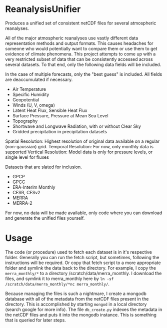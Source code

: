 # ReanalysisUnifier
Produces a unified set of consistent netCDF files for several atmospheric reanalyses. 

All of the major atmospheric reanalyses use vastly different data representation methods and output formats. This causes headaches for someone who would potentially want to compare them or use them to get evidence of climate phenomena. This project attempts to come up with a very restricted subset of data that can be consistently accessed across several datasets. To that end, only the following data fields will be included.

In the case of multiple forecasts, only the "best guess" is included. All fields are deaccumulated if necessary. 
  - Air Temperature
  - Specific Humidity
  - Geopotential
  - Winds (U, V, omega)
  - Latent Heat Flux, Sensible Heat Flux
  - Surface Pressure, Pressure at Mean Sea Level
  - Topography
  - Shortwave and Longwave Radiation, with or without Clear Sky
  - Gridded precipitation in precipitation datasets
  
Spatial Resolution: 
  Highest resolution of original data available on a regular (non-gaussian) grid.
Temporal Resolution:
  For now, only monthly data is supported
Vertical Resolution:
  Model data is only for pressure levels, or single level for fluxes

Datasets that are slated for inclusion.
  - GPCP
  - GPCC
  - ERA-Interim Monthly
  - CFSR, CFSv2
  - MERRA
  - MERRA-2
  
For now, no data will be made available, only code where you can download and generate the unified files yourself. 

# Usage

The code (or procedure) used to fetch each dataset is in it's respective folder. Generally you can run the fetch script, but sometimes, following the instructions will be required. Or copy that fetch script to a more appropriate folder and symlink the data back to the directory. For example, I copy the `merra_monthly/*` to a directory /scratch/data/merra_monthly. I download the files, and symlink it to merra_monthly here by `ln -sf /scratch/data/merra_monthly/*nc merra_monthly/`.

Because managing the files is such a nightmare, I create a mongodb database with all of the metadata from the netCDF files present in the directory. This is accomplished by starting `mongod` in a local directory (search google for more info). The file `db_create.py` indexes the metadata in the netCDF files and puts it into the mongodb instance. This is something that is queried for later steps.
